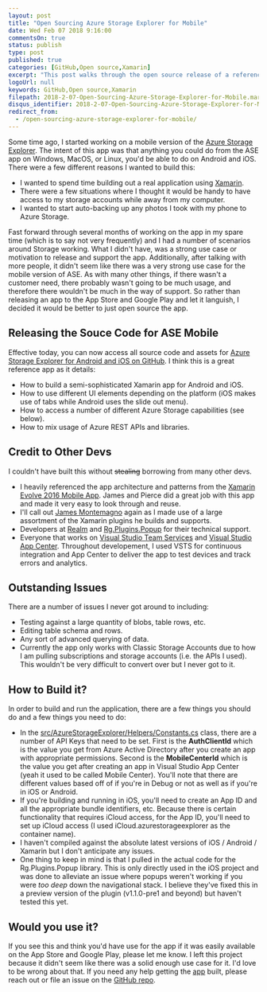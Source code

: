 ```yaml
---
layout: post
title: "Open Sourcing Azure Storage Explorer for Mobile"
date: Wed Feb 07 2018 9:16:00
commentsOn: true
status: publish
type: post
published: true
categories: [GitHub,Open source,Xamarin]
excerpt: "This post walks through the open source release of a reference application version of Azure Storage Explorer built for Android and iOS."
logoUrl: null
keywords: GitHub,Open source,Xamarin
filepath: 2018-2-07-Open-Sourcing-Azure-Storage-Explorer-for-Mobile.markdown
disqus_identifier: 2018-2-07-Open-Sourcing-Azure-Storage-Explorer-for-Mobile
redirect_from: 
  - /open-sourcing-azure-storage-explorer-for-mobile/
---
```


Some time ago, I started working on a mobile version of the [Azure Storage Explorer](http://storageexplorer.com).  The intent of this app was that anything you could do from the ASE app on Windows, MacOS, or Linux, you'd be able to do on Android and iOS.  There were a few different reasons I wanted to build this:

* I wanted to spend time building out a real application using [Xamarin](http://xamarin.com).
* There were a few situations where I thought it would be handy to have access to my storage accounts while away from my computer.
* I wanted to start auto-backing up any photos I took with my phone to Azure Storage.

Fast forward through several months of working on the app in my spare time (which is to say not very frequently) and I had a number of scenarios around Storage working.  What I didn't have, was a strong use case or motivation to release and support the app.  Additionally, after talking with more people, it didn't seem like there was a very strong use case for the mobile version of ASE.  As with many other things, if there wasn't a customer need, there probably wasn't going to be much usage, and therefore there wouldn't be much in the way of support.  So rather than releasing an app to the App Store and Google Play and let it languish, I decided it would be better to just open source the app.


## Releasing the Souce Code for ASE Mobile

Effective today, you can now access all source code and assets for [Azure Storage Explorer for Android and iOS on GitHub](https://github.com/ChrisRisner/AzureStorageExplorer).  I think this is a great reference app as it details:

* How to build a semi-sophisticated Xamarin app for Android and iOS.
* How to use different UI elements depending on the platform (iOS makes use of tabs while Android uses the slide out menu).
* How to access a number of different Azure Storage capabilities (see below).
* How to mix usage of Azure REST APIs and libraries.

## Credit to Other Devs

I couldn't have built this without ~~stealing~~ borrowing from many other devs.

* I heavily referenced the app architecture and patterns from the [Xamarin Evolve 2016 Mobile App](https://github.com/xamarinhq/app-evolve).  James and Pierce did a great job with this app and made it very easy to look through and reuse.
* I'll call out [James Montemagno](https://montemagno.com/) again as I made use of a large assortment of the Xamarin plugins he builds and supports.
* Developers at [Realm](https://realm.io/) and [Rg.Plugins.Popup](https://github.com/rotorgames/Rg.Plugins.Popup) for their technical support.
* Everyone that works on [Visual Studio Team Services](https://www.visualstudio.com/vso/) and [Visual Studio App Center](https://appcenter.ms/).  Throughout developement, I used VSTS for continuous integration and App Center to deliver the app to test devices and track errors and analytics.

## Outstanding Issues

There are a number of issues I never got around to including:

* Testing against a large quantity of blobs, table rows, etc.  
* Editing table schema and rows.
* Any sort of advanced querying of data.
* Currently the app only works with Classic Storage Accounts due to how I am pulling subscriptions and storage accounts (i.e. the APIs I used).  This wouldn't be very difficult to convert over but I never got to it.

## How to Build it?

In order to build and run the application, there are a few things you should do and a few things you need to do:

* In the [src/AzureStorageExplorer/Helpers/Constants.cs](https://github.com/ChrisRisner/AzureStorageExplorer/blob/master/src/AzureStorageExplorer/Helpers/Constants.cs) class, there are a number of API Keys that need to be set.  First is the **AuthClientId** which is the value you get from Azure Active Directory after you create an app with appropriate permissions.  Second is the **MobileCenterId** which is the value you get after creating an app in Visual Studio App Center (yeah it used to be called Mobile Center).  You'll note that there are different values based off of if you're in Debug or not as well as if you're in iOS or Android.
* If you're building and running in iOS, you'll need to create an App ID and all the appropriate bundle identifiers, etc.  Because there is certain functionality that requires iCloud access, for the App ID, you'll need to set up iCloud access (I used iCloud.azurestorageexplorer as the container name).
* I haven't compiled against the absolute latest versions of iOS / Android / Xamarin but I don't anticipate any issues.
* One thing to keep in mind is that I pulled in the actual code for the Rg.Plugins.Popup library.  This is only directly used in the iOS project and was done to alleviate an issue where popups weren't working if you were *too deep* down the navigational stack.  I believe they've fixed this in a preview version of the plugin (v1.1.0-pre1 and beyond) but haven't tested this yet.

## Would you use it?

If you see this and think you'd have use for the app if it was easily available on the App Store and Google Play, please let me know.  I left this project because it didn't seem like there was a solid enough use case for it.  I'd love to be wrong about that.  If you need any help getting the [app](https://github.com/ChrisRisner/AzureStorageExplorer) built, please reach out or file an issue on the [GitHub repo](https://github.com/ChrisRisner/AzureStorageExplorer).